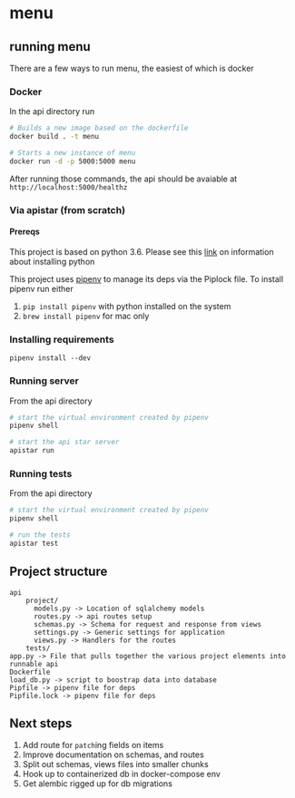 # menu

## running menu

There are a few ways to run menu, the easiest of which is docker

### Docker

In the api directory run

```sh
# Builds a new image based on the dockerfile
docker build . -t menu

# Starts a new instance of menu
docker run -d -p 5000:5000 menu
```

After running those commands, the api should be avaiable at `http://localhost:5000/healthz`

### Via apistar (from scratch)

#### Prereqs

This project is based on python 3.6.  Please see this [link](https://docs.python.org/3/using/index.html) on information about installing python

This project uses [pipenv](https://github.com/kennethreitz/pipenv) to manage its deps via the Piplock file.  To install pipenv run either

1. `pip install pipenv` with python installed on the system
1. `brew install pipenv` for mac only

### Installing requirements

`pipenv install --dev`

### Running server

From the api directory

```sh
# start the virtual environment created by pipenv
pipenv shell

# start the api star server
apistar run
```

### Running tests

From the api directory

```sh
# start the virtual environment created by pipenv
pipenv shell

# run the tests
apistar test
```

## Project structure
```
api
    project/
      models.py -> Location of sqlalchemy models
      routes.py -> api routes setup
      schemas.py -> Schema for request and response from views
      settings.py -> Generic settings for application
      views.py -> Handlers for the routes
    tests/
app.py -> File that pulls together the various project elements into runnable api
Dockerfile
load_db.py -> script to boostrap data into database
Pipfile -> pipenv file for deps
Pipfile.lock -> pipenv file for deps
```

## Next steps

1. Add route for `patch`ing fields on items
1. Improve documentation on schemas, and routes
1. Split out schemas, views files into smaller chunks
1. Hook up to containerized db in docker-compose env
1. Get alembic rigged up for db migrations
